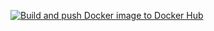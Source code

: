 [![Build and push Docker image to Docker Hub](https://github.com/r-manimaran/github-actions-dockerhub/actions/workflows/pushToDockerHub.yml/badge.svg)](https://github.com/r-manimaran/github-actions-dockerhub/actions/workflows/pushToDockerHub.yml)
